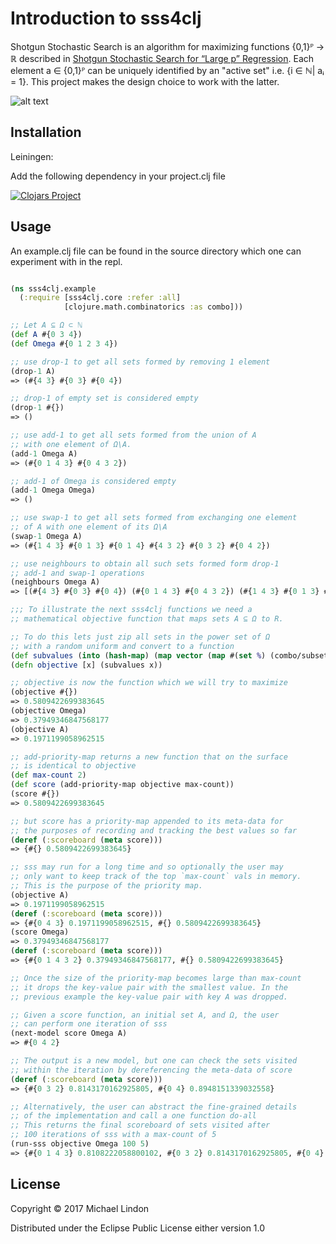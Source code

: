# Introduction to sss4clj
Shotgun Stochastic Search is an algorithm for maximizing functions {0,1}ᴾ → ℝ described in
[Shotgun Stochastic Search for “Large p” Regression](http://www.tandfonline.com/doi/abs/10.1198/016214507000000121).
Each element a ∈ {0,1}ᴾ can be uniquely identified by an "active set" i.e. {i ∈ ℕ| aᵢ = 1}. This project makes
the design choice to work with the latter.

![alt text](../images/sss4clj.svg "Stochastic Search for Clojure")


## Installation
Leiningen:

Add the following dependency in your project.clj file

[![Clojars Project](https://clojars.org/sss4clj/latest-version.svg)](http://clojars.org/sss4clj)

## Usage

An example.clj file can be found in the source directory which one can experiment with in the repl.

```clojure

(ns sss4clj.example
  (:require [sss4clj.core :refer :all]
            [clojure.math.combinatorics :as combo]))

;; Let A ⊆ Ω ⊂ ℕ
(def A #{0 3 4})
(def Omega #{0 1 2 3 4})

;; use drop-1 to get all sets formed by removing 1 element
(drop-1 A)
=> (#{4 3} #{0 3} #{0 4})

;; drop-1 of empty set is considered empty
(drop-1 #{})
=> ()

;; use add-1 to get all sets formed from the union of A
;; with one element of Ω\A.
(add-1 Omega A)
=> (#{0 1 4 3} #{0 4 3 2})

;; add-1 of Omega is considered empty
(add-1 Omega Omega)
=> ()

;; use swap-1 to get all sets formed from exchanging one element
;; of A with one element of its Ω\A
(swap-1 Omega A)
=> (#{1 4 3} #{0 1 3} #{0 1 4} #{4 3 2} #{0 3 2} #{0 4 2})

;; use neighbours to obtain all such sets formed form drop-1
;; add-1 and swap-1 operations
(neighbours Omega A)
=> [(#{4 3} #{0 3} #{0 4}) (#{0 1 4 3} #{0 4 3 2}) (#{1 4 3} #{0 1 3} #{0 1 4} #{4 3 2} #{0 3 2} #{0 4 2})]

;;; To illustrate the next sss4clj functions we need a
;; mathematical objective function that maps sets A ⊆ Ω to R.

;; To do this lets just zip all sets in the power set of Ω
;; with a random uniform and convert to a function
(def subvalues (into (hash-map) (map vector (map #(set %) (combo/subsets (into (vector) Omega))) (repeatedly #(rand)))))
(defn objective [x] (subvalues x))

;; objective is now the function which we will try to maximize
(objective #{})
=> 0.5809422699383645
(objective Omega)
=> 0.37949346847568177
(objective A)
=> 0.1971199058962515

;; add-priority-map returns a new function that on the surface
;; is identical to objective
(def max-count 2)
(def score (add-priority-map objective max-count))
(score #{})
=> 0.5809422699383645

;; but score has a priority-map appended to its meta-data for
;; the purposes of recording and tracking the best values so far
(deref (:scoreboard (meta score)))
=> {#{} 0.5809422699383645}

;; sss may run for a long time and so optionally the user may
;; only want to keep track of the top `max-count` vals in memory.
;; This is the purpose of the priority map.
(objective A)
=> 0.1971199058962515
(deref (:scoreboard (meta score)))
=> {#{0 4 3} 0.1971199058962515, #{} 0.5809422699383645}
(score Omega)
=> 0.37949346847568177
(deref (:scoreboard (meta score)))
=> {#{0 1 4 3 2} 0.37949346847568177, #{} 0.5809422699383645}

;; Once the size of the priority-map becomes large than max-count
;; it drops the key-value pair with the smallest value. In the
;; previous example the key-value pair with key A was dropped.

;; Given a score function, an initial set A, and Ω, the user
;; can perform one iteration of sss
(next-model score Omega A)
=> #{0 4 2}

;; The output is a new model, but one can check the sets visited
;; within the iteration by dereferencing the meta-data of score
(deref (:scoreboard (meta score)))
=> {#{0 3 2} 0.8143170162925805, #{0 4} 0.8948151339032558}

;; Alternatively, the user can abstract the fine-grained details
;; of the implementation and call a one function do-all
;; This returns the final scoreboard of sets visited after
;; 100 iterations of sss with a max-count of 5
(run-sss objective Omega 100 5)
=> {#{0 1 4 3} 0.8108222058800102, #{0 3 2} 0.8143170162925805, #{0 4} 0.8948151339032558, #{0} 0.951193987214408, #{1} 0.9658085016841405}

```

## License

Copyright © 2017 Michael Lindon

Distributed under the Eclipse Public License either version 1.0
